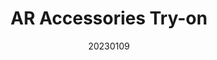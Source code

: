 ---
title: "AR Accessories Try-on"
team: "Pratyush Balaram | Shubham | Koyyana Sai Krishna | Sudhanshu Ranjan"
tags: AR Mobile Unity

video_provider: "youtube"
video_id:

header:
    teaser: /assets/img/projects/2023/course_project_9.jpg

overview: Add a short description of your project here. Here, you can mention the type of application or game you have created. You may also mention the objectives of your project and the intent behind the concept. You can add specific details about the outcome, such as what the user will experience, in what medium and using what devices.


project-link:

active: "yes"
type: "course"
year: "2023"
date: 20230109

---